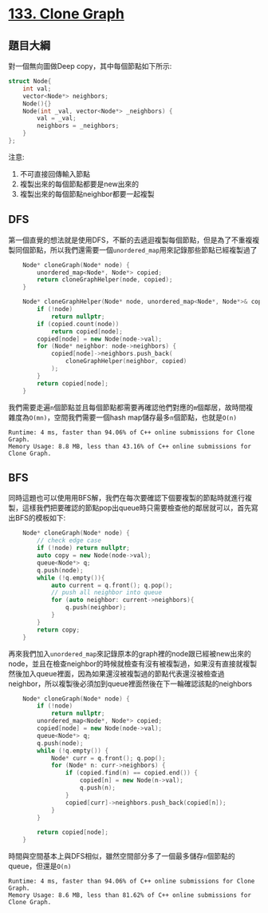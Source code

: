 # [133. Clone Graph](https://leetcode.com/problems/clone-graph/)

## 題目大綱
對一個無向圖做Deep copy，其中每個節點如下所示:
```cpp
struct Node{
    int val;
    vector<Node*> neighbors;
    Node(){}
    Node(int _val, vector<Node*> _neighbors) {
        val = _val;
        neighbors = _neighbors;
    }
};
```
注意:
1. 不可直接回傳輸入節點
2. 複製出來的每個節點都要是new出來的
3. 複製出來的每個節點neighbor都要一起複製

## DFS
第一個直覺的想法就是使用DFS，不斷的去遞迴複製每個節點，但是為了不重複複製同個節點，所以我們還需要一個`unordered_map`用來記錄那些節點已經複製過了

```cpp
    Node* cloneGraph(Node* node) {
        unordered_map<Node*, Node*> copied;
        return cloneGraphHelper(node, copied);
    }

    Node* cloneGraphHelper(Node* node, unordered_map<Node*, Node*>& copied) {
        if (!node)
            return nullptr;
        if (copied.count(node))
            return copied[node];
        copied[node] = new Node(node->val);
        for (Node* neighbor: node->neighbors) {
            copied[node]->neighbors.push_back(
                cloneGraphHelper(neighbor, copied)
            );
        }
        return copied[node];
    }
```

我們需要走遍`n`個節點並且每個節點都需要再確認他們對應的`m`個鄰居，故時間複雜度為`O(mn)`，空間我們需要一個hash map儲存最多`n`個節點，也就是`O(n)`
```
Runtime: 4 ms, faster than 94.06% of C++ online submissions for Clone Graph.
Memory Usage: 8.8 MB, less than 43.16% of C++ online submissions for Clone Graph.
```

## BFS
同時這題也可以使用用BFS解，我們在每次要確認下個要複製的節點時就進行複製，這樣我們把要確認的節點pop出queue時只需要檢查他的鄰居就可以，首先寫出BFS的模板如下:
```cpp
    Node* cloneGraph(Node* node) {
        // check edge case
        if (!node) return nullptr;
        auto copy = new Node(node->val);
        queue<Node*> q;
        q.push(node);
        while (!q.empty()){
            auto current = q.front(); q.pop();
            // push all neighbor into queue
            for (auto neighbor: current->neighbors){
                q.push(neighbor);
            }
        }
        return copy;
    }
```

再來我們加入`unordered_map`來記錄原本的graph裡的node跟已經被new出來的node，並且在檢查neighbor的時候就檢查有沒有被複製過，如果沒有直接就複製然後加入queue裡面，因為如果還沒被複製過的節點代表還沒被檢查過neighbor，所以複製後必須加到queue裡面然後在下一輪確認該點的neighbors
```cpp
    Node* cloneGraph(Node* node) {
        if (!node)
            return nullptr;
        unordered_map<Node*, Node*> copied;
        copied[node] = new Node(node->val);
        queue<Node*> q;
        q.push(node);
        while (!q.empty()) {
            Node* curr = q.front(); q.pop();
            for (Node* n: curr->neighbors) {
                if (copied.find(n) == copied.end()) {
                    copied[n] = new Node(n->val);
                    q.push(n);
                }
                copied[curr]->neighbors.push_back(copied[n]);
            }
        }
        
        return copied[node];
    }
```

時間與空間基本上與DFS相似，雖然空間部分多了一個最多儲存`n`個節點的queue，但還是`O(n)`
```
Runtime: 4 ms, faster than 94.06% of C++ online submissions for Clone Graph.
Memory Usage: 8.6 MB, less than 81.62% of C++ online submissions for Clone Graph.
```
